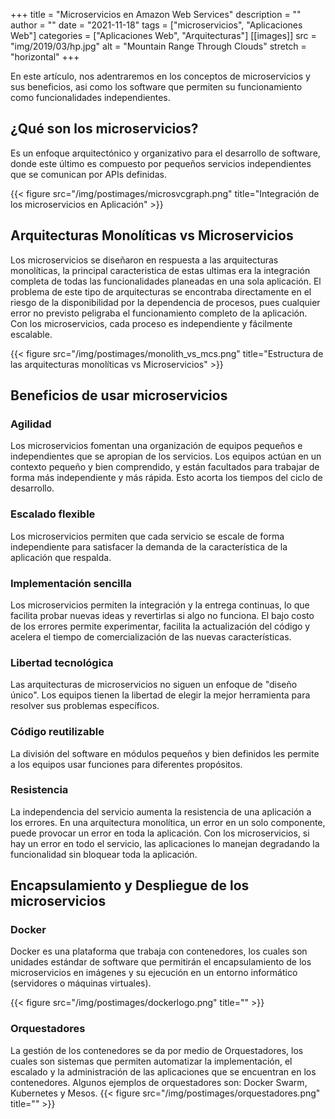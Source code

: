 +++
title = "Microservicios en Amazon Web Services"
description = ""
author = ""
date = "2021-11-18"
tags = ["microservicios", "Aplicaciones Web"]
categories = ["Aplicaciones Web", "Arquitecturas"]
[[images]]
  src = "img/2019/03/hp.jpg"
  alt = "Mountain Range Through Clouds"
  stretch = "horizontal"
+++

En este artículo, nos adentraremos en los conceptos de microservicios y sus beneficios, asi como los software que permiten su funcionamiento como funcionalidades independientes.
<!--more-->
## ¿Qué son los microservicios?
Es un enfoque arquitectónico y organizativo para el desarrollo de software, donde este último es compuesto por pequeños servicios independientes que se comunican por APIs definidas.

{{< figure src="/img/postimages/microsvcgraph.png" title="Integración de los microservicios en Aplicación" >}}

## Arquitecturas Monolíticas vs Microservicios
Los microservicios se diseñaron en  respuesta a las arquitecturas monolíticas, la principal caracteristica de estas ultimas era la integración completa de todas las funcionalidades planeadas en una sola aplicación. El problema de este tipo de arquitecturas se encontraba directamente en el riesgo de la disponibilidad por la dependencia de procesos, pues cualquier error no previsto peligraba el funcionamiento completo de la aplicación.
Con los microservicios, cada proceso es independiente y fácilmente escalable.

{{< figure src="/img/postimages/monolith_vs_mcs.png" title="Estructura de las arquitecturas monolíticas vs Microservicios" >}}

## Beneficios de usar microservicios
### Agilidad
Los microservicios fomentan una organización de equipos pequeños e independientes que se apropian de los servicios. Los equipos actúan en un contexto pequeño y bien comprendido, y están facultados para trabajar de forma más independiente y más rápida. Esto acorta los tiempos del ciclo de desarrollo.
### Escalado flexible
Los microservicios permiten que cada servicio se escale de forma independiente para satisfacer la demanda de la característica de la aplicación que respalda. 
### Implementación sencilla
Los microservicios permiten la integración y la entrega continuas, lo que facilita probar nuevas ideas y revertirlas si algo no funciona. El bajo costo de los errores permite experimentar, facilita la actualización del código y acelera el tiempo de comercialización de las nuevas características.
### Libertad tecnológica
Las arquitecturas de microservicios no siguen un enfoque de "diseño único". Los equipos tienen la libertad de elegir la mejor herramienta para resolver sus problemas específicos.
### Código reutilizable
La división del software en módulos pequeños y bien definidos les permite a los equipos usar funciones para diferentes propósitos. 
### Resistencia
La independencia del servicio aumenta la resistencia de una aplicación a los errores. En una arquitectura monolítica, un error en un solo componente, puede provocar un error en toda la aplicación. Con los microservicios, si hay un error en todo el servicio, las aplicaciones lo manejan degradando la funcionalidad sin bloquear toda la aplicación.

## Encapsulamiento y Despliegue de los microservicios

### Docker
Docker es una  plataforma que trabaja con contenedores, los cuales son unidades estándar de software que permitirán el encapsulamiento de los microservicios en imágenes y su ejecución en un entorno informático (servidores o máquinas virtuales).

{{< figure src="/img/postimages/dockerlogo.png" title="" >}}

### Orquestadores
La gestión de los contenedores se da por medio de Orquestadores, los cuales son sistemas que permiten automatizar la implementación, el escalado y la administración de las aplicaciones que se encuentran en los contenedores.
Algunos ejemplos de orquestadores son: Docker Swarm, Kubernetes y Mesos.
{{< figure src="/img/postimages/orquestadores.png" title="" >}}
